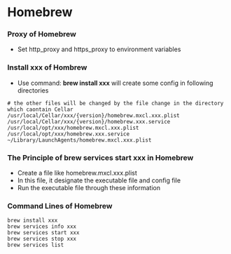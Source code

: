 # Homebrew
### Proxy of Homebrew
- Set http_proxy and https_proxy to environment variables
### Install xxx of Hombrew
- Use command: **brew install xxx** will create some config in following directories
```
# the other files will be changed by the file change in the directory which caontain Cellar
/usr/local/Cellar/xxx/{version}/homebrew.mxcl.xxx.plist
/usr/local/Cellar/xxx/{version}/homebrew.xxx.service
/usr/local/opt/xxx/homebrew.mxcl.xxx.plist
/usr/local/opt/xxx/homebrew.xxx.service
~/Library/LaunchAgents/homebrew.mxcl.xxx.plist
```
### The Principle of **brew services start xxx** in Homebrew
- Create a file like homebrew.mxcl.xxx.plist
- In this file, it designate the executable file and config file
- Run the executable file through these information
### Command Lines of Homebrew
```
brew install xxx
brew services info xxx
brew services start xxx
brew services stop xxx
brew services list
```